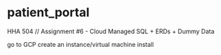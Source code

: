 # patient_portal
HHA 504 // Assignment #6 - Cloud Managed SQL + ERDs + Dummy Data


go to GCP
create an instance/virtual machine
install 